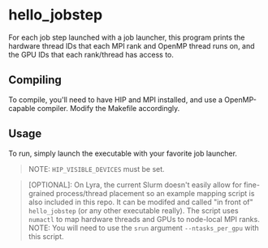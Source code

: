 # hello_jobstep

For each job step launched with a job launcher, this program prints the hardware thread IDs that each MPI rank and OpenMP thread runs on, and the GPU IDs that each rank/thread has access to.

## Compiling

To compile, you'll need to have HIP and MPI installed, and use a OpenMP-capable compiler. Modify the Makefile accordingly.

## Usage

To run, simply launch the executable with your favorite job launcher. 

> NOTE: `HIP_VISIBLE_DEVICES` must be set.

> [OPTIONAL]: On Lyra, the current Slurm doesn't easily allow for fine-grained process/thread placement so an example mapping script is also included in this repo. It can be modifed and called "in front of" `hello_jobstep` (or any other executable really). The script uses `numactl` to map hardware threads and GPUs to node-local MPI ranks. NOTE: You will need to use the `srun` argument `--ntasks_per_gpu` with this script.
